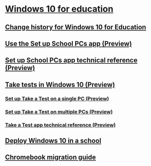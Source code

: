 # [Windows 10 for education](index.md)
## [Change history for Windows 10 for Education](change-history-edu.md)
## [Use the Set up School PCs app (Preview)](use-set-up-school-pcs-app.md)
## [Set up School PCs app technical reference (Preview)](set-up-school-pcs-technical.md)
## [Take tests in Windows 10 (Preview)](take-tests-in-windows-10.md)
### [Set up Take a Test on a single PC (Preview)](take-a-test-single-pc.md)
### [Set up Take a Test on multiple PCs (Preview)](take-a-test-multiple-pcs.md)
### [Take a Test app technical reference (Preview)](take-a-test-app-technical.md) 
## [Deploy Windows 10 in a school](deploy-windows-10-in-a-school.md)
## [Chromebook migration guide](chromebook-migration-guide.md)